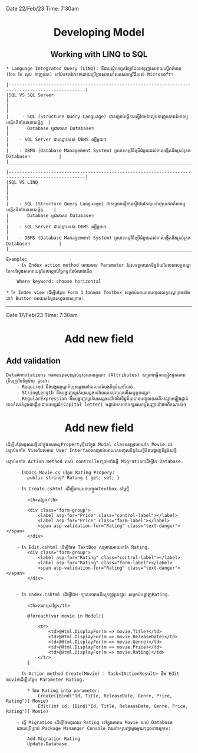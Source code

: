 Date 22/Feb/23
Time: 7:30am

<center><h1>Developing Model</h1></center>

<center><h2>Working with LINQ to SQL</h2></center>

    * Language Integrated Query (LINQ): គឺជាបណ្តុំបច្ចេកវិទ្យាដែលអនុញ្ញាតអោយស្នើពត៌មាន (ថែម កែ លុប ទាញយក) ទៅDatabaseដោយប្រើប្រាស់ភាសាសរសេរកម្មវិធីរបស់ Microsoft។

    |---------------------------------------------------------------------------------------------------|
    |SQL VS SQL Server                                                                                  |
    |                                                                                                   |
    |     - SQL (Structure Query Language) ជាសម្រាប់ធ្វើការស្នើថែមកែលុបទាញយកពត៌មានឬបង្កើតនិងកែរចនាសម្ព័ន្ធ  |
    |       Database ឬជាភាសា Database។                                                                 |
    |    - SQL Server ជាឈ្មោះរបស់ DBMS ល្បីមួយ។                                                             | 
    |    - DBMS (Database Management System) ប្រភេទកម្មវិធីប្រើជំនួយដល់ការបង្កើតនិងគ្រប់គ្រង Database។           |
    |____________________________________________________________________________________________________|

    |---------------------------------------------------------------------------------------------------|
    |SQL VS LINQ                                                                                        |
    |                                                                                                   |
    |    - SQL (Structure Query Language) ជាសម្រាប់ធ្វើការស្នើថែមកែលុបទាញយកពត៌មានឬបង្កើតនិងកែរចនាសម្ព័ន្ធ    |
    |       Database ឬជាភាសា Database។                                                                  |
    |    - SQL Server ជាឈ្មោះរបស់ DBMS ល្បីមួយ។                                                             | 
    |    - DBMS (Database Management System) ប្រភេទកម្មវិធីប្រើជំនួយដល់ការបង្កើតនិងគ្រប់គ្រង Database។           |
    |____________________________________________________________________________________________________|

    Example:
        - កែ Index action method អោយមាន Parameter ដែលទទួលយកទិន្នន័យដែលជាលក្ខខណ្ឌនៃការស្វែងរកភាពយន្តដែលស្គាល់ផ្នែកខ្លះនៃចំណងជើង

        Where keyword: choose horizontal

    * កែ Index view ដើម្បីបន្ថែម Form 1 ដែលមាន Textbox សម្រាប់អោយគេបញ្ចលលក្ខខណ្ឌព្រមទាំងដាក់ Button​ អោយគេស្វែងរកដូចខាងក្រោម:

    

-----------------------------------------

Date 17/Feb/23
Time: 7:30am

<center><h1>Add new field</h1></center>

<h2> Add validation </h2>

    DataAnnotations namespaceផ្តល់នូវគុណលក្ខណះ (Attributes) សម្រាប់ធ្វើការផ្ទៀងផ្ទាត់ភាពត្រឹមត្រូវនៃទិន្នន៍យ ដូចជា:
        - Required នឹងបង្ហាញឃ្លាកំហុសឆ្គងនៅពេលគេរំលងទិន្នន៍យចាំបាច់.
        - StringLength នឹងបង្ហាញឃ្លាកំហុសឆ្គងនៅពេលគេបញ្ចូលលើសឬខ្វះអក្សរ។
        - RegularExpression នឹងបង្ហាញឃ្លាកំហុសឆ្គងនៅពេលទិន្នន៍យបានបញ្ចូលខុសពីកន្សោមផ្ទៀងផ្ទាត់បានកំណត់ដូចជាផ្តើមដោយអក្សរធំ(Capital letter) បន្ទាប់មកអាចអក្សរលេខឬសញ្ញាយ៉ាងហើចណាស់១

<center><h1>Add new field</h1></center>

    ដើម្បីបន្ថែមជួរឈរថ្មីទៅក្នុងតារាងឬPropertyថ្មីទៅក្នុង Modal classតម្រូវអោយកែ Movie.cs បន្ទាប់មកកែ Viewដែលមាន User Interface​សម្រាប់អោយគេបញ្ចូលទិន្នន៍យថ្នីនឹងបង្ហាញទិន្នន៍យថ្មី

    បន្ទាប់មកកែ Action method របស់ controllerព្រមទាំងធ្វី Migrationដើម្បីកែ Database.

        - កែDocs Movie.cs បន្ថែម Rating Propery:
            public string? Rating { get; set; }

        - កែ Create.cshtml ដើម្បីអោយគេបញ្ចូលTextbox តម្លៃថ្មី

            <th>តម្លៃ</th>

            <div class="form-group">
                <label asp-for="Price" class="control-label"></label>
                <label asp-for="Price" class="form-label"></label>
                <span asp-validation-for="Rating" class="text-danger"></span>
            </div>

        - កែ Edit.cshtml ដើម្បីថែម TextBox សម្រាប់អោយគេកែ Rating.
            <div class="form-group">
                <label asp-for="Rating" class="control-label"></label>
                <label asp-for="Rating" class="form-label"></label>
                <span asp-validation-for="Rating" class="text-danger"></span>
            </div>

        
        - កែ Index.cshtml ដើម្បីថែម ក្បាលតារាងនឹងក្រឡាប្រឡោះ សម្រាប់បង្ហាញRating.

            <th>ការវាយតម្លៃ</th>

            @foreach(var movie in Model){

                <tr>
                    <td>@Html.DisplayFor(m => movie.Title)</td>
                    <td>@Html.DisplayFor(m => movie.ReleaseDate)</td>
                    <td>@Html.DisplayFor(m => movie.Genre)</td>
                    <td>@Html.DisplayFor(m => movie.Price)</td>
                    <td>@Html.DisplayFor(m => movie.Rating)</td>
                </tr>
            }

        - កែ Action method Create(Movie) : Task<IActionResult> នឹង Edit movieដើម្បីបន្ថែម Parameter Rating.

            * ថែម Rating into parameter:
                Create([Bind("Id, Title, ReleaseDate, Genre, Price, Rating")] Movie)
                Edit(int id, [Bind("Id, Title, ReleaseDate, Genre, Price, Rating")] Movie)

        - ធ្វើ Migration ដើម្បីថែមជួរឈរ Rating ទៅក្នុងតារាង Movie របស់ Database
        ដោយប្រើប្រាប់ Package Mananger Console វាយពាក្យបញ្ជាម្តងមួយៗដូចខាងក្រោម:

            Add-Migration Rating
            Update-Database.

        
